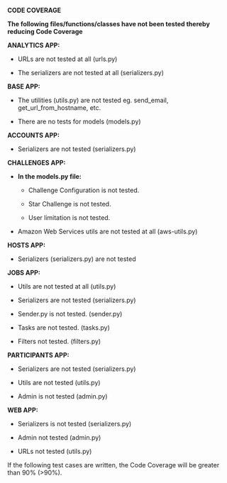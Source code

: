 **CODE COVERAGE**

**The following files/functions/classes have not been tested thereby reducing Code Coverage**




**ANALYTICS APP:**

* URLs are not tested at all (urls.py)

* The serializers are not tested at all (serializers.py)



**BASE APP:**
* The utilities (utils.py) are not tested eg. send_email, get_url_from_hostname, etc.

* There are no tests for models (models.py)



**ACCOUNTS APP:**

* Serializers are not tested (serializers.py)



**CHALLENGES APP:**

* **In the models.py file:**

	* Challenge Configuration is not tested.

	* Star Challenge is not tested.

	* User limitation is not tested.

* Amazon Web Services utils are not tested at all (aws-utils.py)



**HOSTS APP:**

* Serializers (serializers.py) are not tested



**JOBS APP:**

* Utils are not tested at all (utils.py)

* Serializers are not tested (serializers.py)

* Sender.py is not tested. (sender.py)

* Tasks are not tested. (tasks.py)

* Filters not tested. (filters.py)



**PARTICIPANTS APP:**

* Serializers are not tested (serializers.py)

* Utils are not tested (utils.py)

* Admin is not tested (admin.py)



**WEB APP:**

* Serializers is not tested (serializers.py)

* Admin not tested (admin.py)

* URLs not tested (utils.py)




If the following test cases are written, the Code Coverage will be greater than 90% (>90%).
